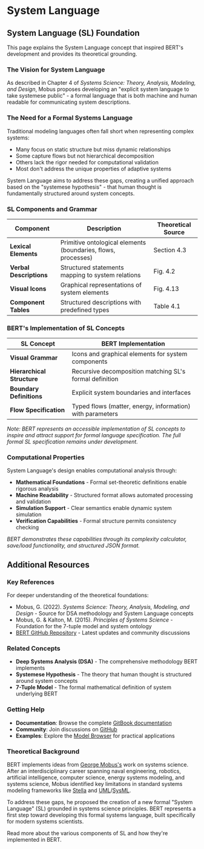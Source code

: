 # System Language

## System Language (SL) Foundation

This page explains the System Language concept that inspired BERT's development and provides its theoretical grounding.

### The Vision for System Language

As described in Chapter 4 of *Systems Science: Theory, Analysis, Modeling, and Design*, Mobus proposes developing an "explicit system language to take systemese public" - a formal language that is both machine and human readable for communicating system descriptions.

### The Need for a Formal Systems Language

Traditional modeling languages often fall short when representing complex systems:

* Many focus on static structure but miss dynamic relationships
* Some capture flows but not hierarchical decomposition
* Others lack the rigor needed for computational validation
* Most don't address the unique properties of adaptive systems

System Language aims to address these gaps, creating a unified approach based on the "systemese hypothesis" - that human thought is fundamentally structured around system concepts.

### SL Components and Grammar

| Component | Description | Theoretical Source |
|-----------|-------------|-------------------|
| **Lexical Elements** | Primitive ontological elements (boundaries, flows, processes) | Section 4.3 |
| **Verbal Descriptions** | Structured statements mapping to system relations | Fig. 4.2 |
| **Visual Icons** | Graphical representations of system elements | Fig. 4.13 |
| **Component Tables** | Structured descriptions with predefined types | Table 4.1 |

### BERT's Implementation of SL Concepts

| SL Concept | BERT Implementation |
|------------|-------------------|
| **Visual Grammar** | Icons and graphical elements for system components |
| **Hierarchical Structure** | Recursive decomposition matching SL's formal definition |
| **Boundary Definitions** | Explicit system boundaries and interfaces |
| **Flow Specification** | Typed flows (matter, energy, information) with parameters |

*Note: BERT represents an accessible implementation of SL concepts to inspire and attract support for formal language specification. The full formal SL specification remains under development.*

### Computational Properties

System Language's design enables computational analysis through:

* **Mathematical Foundations** - Formal set-theoretic definitions enable rigorous analysis
* **Machine Readability** - Structured format allows automated processing and validation
* **Simulation Support** - Clear semantics enable dynamic system simulation
* **Verification Capabilities** - Formal structure permits consistency checking

*BERT demonstrates these capabilities through its complexity calculator, save/load functionality, and structured JSON format.*





## Additional Resources

### Key References

For deeper understanding of the theoretical foundations:

* Mobus, G. (2022). *Systems Science: Theory, Analysis, Modeling, and Design* - Source for DSA methodology and System Language concepts
* Mobus, G. & Kalton, M. (2015). *Principles of Systems Science* - Foundation for the 7-tuple model and system ontology
* [BERT GitHub Repository](https://github.com/Halcyonic-Systems/bert) - Latest updates and community discussions

### Related Concepts

* **Deep Systems Analysis (DSA)** - The comprehensive methodology BERT implements
* **Systemese Hypothesis** - The theory that human thought is structured around system concepts
* **7-Tuple Model** - The formal mathematical definition of system underlying BERT

### Getting Help

* **Documentation**: Browse the complete [GitBook documentation](../)
* **Community**: Join discussions on [GitHub](https://github.com/Halcyonic-Systems/bert)
* **Examples**: Explore the [Model Browser](../examples/) for practical applications

### Theoretical Background

BERT implements ideas from [George Mobus's](https://directory.tacoma.uw.edu/employee/gmobus) work on systems science. After an interdisciplinary career spanning naval engineering, robotics, artificial intelligence, computer science, energy systems modeling, and systems science, Mobus identified key limitations in standard systems modeling frameworks like [Stella](https://www.iseesystems.com/store/products/stella-online.aspx) and [UML](https://www.uml.org/)/[SysML](https://sysml.org/).

To address these gaps, he proposed the creation of a new formal "System Language" (SL) grounded in systems science principles. BERT represents a first step toward developing this formal systems language, built specifically for modern systems scientists.

Read more about the various components of SL and how they're implemented in BERT.



#### &#x20;<a href="#theoretical-background" id="theoretical-background"></a>



